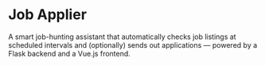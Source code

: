# Job Applier
A smart job-hunting assistant that automatically checks job listings at scheduled intervals and (optionally) 
sends out applications — powered by a Flask backend and a Vue.js frontend.